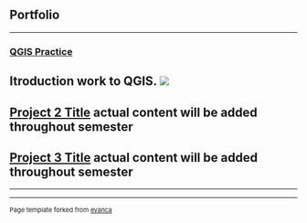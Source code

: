 ## Portfolio

---
### [QGIS Practice](/pro/Neeves_Lab1.pdf)
Itroduction work to QGIS.
[<img src="project_probation/LOI_Median_Income_with_Redlining.png?raw=true"/>](/project_probation/index) 
---
[Project 2 Title](/images/comingsoon.jpg)
actual content will be added throughout semester
---
[Project 3 Title](/images/comingsoon.jpg)
actual content will be added throughout semester
---


---




---
<p style="font-size:11px">Page template forked from <a href="https://github.com/evanca/quick-portfolio">evanca</a></p>
<!-- Remove above link if you don't want to attibute -->
